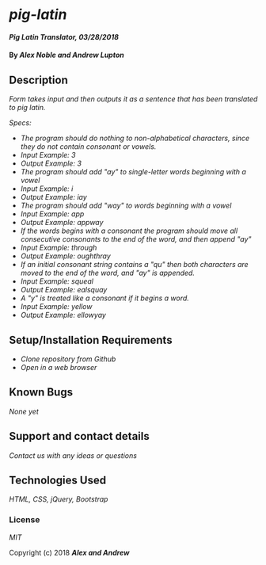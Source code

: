 # _pig-latin_

#### _Pig Latin Translator, 03/28/2018_

#### By _**Alex Noble and Andrew Lupton**_

## Description

_Form takes input and then outputs it as a sentence that has been translated to pig latin._

_Specs:_
* _The program should do nothing to non-alphabetical characters, since they do not contain consonant or vowels._
* _Input Example: 3_
* _Output Example: 3_
* _The program should add "ay" to single-letter words beginning with a vowel_
* _Input Example: i_
* _Output Example: iay_
* _The program should add "way" to words beginning with a vowel_
* _Input Example: app_
* _Output Example: appway_
* _If the words begins with a consonant the program should move all consecutive consonants to the end of the word, and then append "ay"_
* _Input Example: through_
* _Output Example: oughthray_
* _If an initial consonant string contains a "qu" then both characters are moved to the end of the word, and "ay" is appended._
* _Input Example: squeal_
* _Output Example: ealsquay_
* _A "y" is treated like a consonant if it begins a word._
* _Input Example: yellow_
* _Output Example: ellowyay_

## Setup/Installation Requirements

* _Clone repository from Github_
* _Open in a web browser_

## Known Bugs

_None yet_

## Support and contact details

_Contact us with any ideas or questions_

## Technologies Used

_HTML, CSS, jQuery, Bootstrap_

### License

*MIT*

Copyright (c) 2018 **_Alex and Andrew_**
